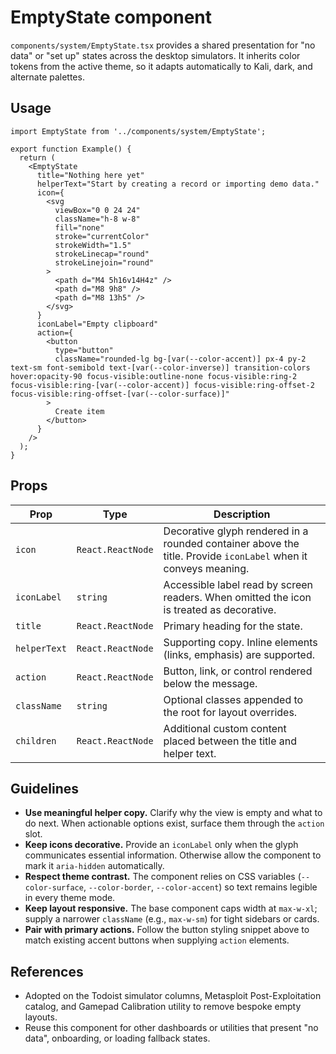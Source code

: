 # EmptyState component

`components/system/EmptyState.tsx` provides a shared presentation for "no data" or "set up" states across the desktop simulators.
It inherits color tokens from the active theme, so it adapts automatically to Kali, dark, and alternate palettes.

## Usage

```tsx
import EmptyState from '../components/system/EmptyState';

export function Example() {
  return (
    <EmptyState
      title="Nothing here yet"
      helperText="Start by creating a record or importing demo data."
      icon={
        <svg
          viewBox="0 0 24 24"
          className="h-8 w-8"
          fill="none"
          stroke="currentColor"
          strokeWidth="1.5"
          strokeLinecap="round"
          strokeLinejoin="round"
        >
          <path d="M4 5h16v14H4z" />
          <path d="M8 9h8" />
          <path d="M8 13h5" />
        </svg>
      }
      iconLabel="Empty clipboard"
      action={
        <button
          type="button"
          className="rounded-lg bg-[var(--color-accent)] px-4 py-2 text-sm font-semibold text-[var(--color-inverse)] transition-colors hover:opacity-90 focus-visible:outline-none focus-visible:ring-2 focus-visible:ring-[var(--color-accent)] focus-visible:ring-offset-2 focus-visible:ring-offset-[var(--color-surface)]"
        >
          Create item
        </button>
      }
    />
  );
}
```

## Props

| Prop | Type | Description |
| --- | --- | --- |
| `icon` | `React.ReactNode` | Decorative glyph rendered in a rounded container above the title. Provide `iconLabel` when it conveys meaning. |
| `iconLabel` | `string` | Accessible label read by screen readers. When omitted the icon is treated as decorative. |
| `title` | `React.ReactNode` | Primary heading for the state. |
| `helperText` | `React.ReactNode` | Supporting copy. Inline elements (links, emphasis) are supported. |
| `action` | `React.ReactNode` | Button, link, or control rendered below the message. |
| `className` | `string` | Optional classes appended to the root for layout overrides. |
| `children` | `React.ReactNode` | Additional custom content placed between the title and helper text. |

## Guidelines

- **Use meaningful helper copy.** Clarify why the view is empty and what to do next. When actionable options exist, surface them through the `action` slot.
- **Keep icons decorative.** Provide an `iconLabel` only when the glyph communicates essential information. Otherwise allow the component to mark it `aria-hidden` automatically.
- **Respect theme contrast.** The component relies on CSS variables (`--color-surface`, `--color-border`, `--color-accent`) so text remains legible in every theme mode.
- **Keep layout responsive.** The base component caps width at `max-w-xl`; supply a narrower `className` (e.g., `max-w-sm`) for tight sidebars or cards.
- **Pair with primary actions.** Follow the button styling snippet above to match existing accent buttons when supplying `action` elements.

## References

- Adopted on the Todoist simulator columns, Metasploit Post-Exploitation catalog, and Gamepad Calibration utility to remove bespoke empty layouts.
- Reuse this component for other dashboards or utilities that present "no data", onboarding, or loading fallback states.
